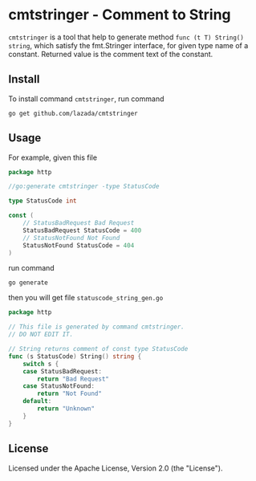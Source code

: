 # cmtstringer - Comment to String

`cmtstringer` is a tool that help to generate method `func (t T) String() string`, which satisfy the fmt.Stringer interface, for given type name of a constant. Returned value is the comment text of the constant.

## Install

To install command `cmtstringer`, run command

    go get github.com/lazada/cmtstringer

## Usage

For example, given this file

```go
package http

//go:generate cmtstringer -type StatusCode

type StatusCode int

const (
    // StatusBadRequest Bad Request
    StatusBadRequest StatusCode = 400
    // StatusNotFound Not Found
    StatusNotFound StatusCode = 404
)
```

run command

    go generate

then you will get file `statuscode_string_gen.go`

```go
package http

// This file is generated by command cmtstringer.
// DO NOT EDIT IT.

// String returns comment of const type StatusCode
func (s StatusCode) String() string {
    switch s {
    case StatusBadRequest:
        return "Bad Request"
    case StatusNotFound:
        return "Not Found"
    default:
        return "Unknown"
    }
}
```

## License

Licensed under the Apache License, Version 2.0 (the "License").
